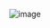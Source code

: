 ![image](https://user-images.githubusercontent.com/17279882/165554100-f048b557-fc89-41af-8c2d-1849762e235a.png)
